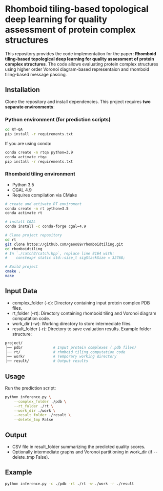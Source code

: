 # Rhomboid tiling-based topological deep learning for quality assessment of protein complex structures

This repository provides the code implementation for the paper:
**Rhomboid tiling-based topological deep learning for quality assessment of protein complex structures**.
The code allows evaluating protein complex structures using higher order Voronoi diagram-based representaion and rhomboid tiling-based message passing.

## Installation
Clone the repository and install dependencies.
This project requires **two separate environments**:

### Python environment (for prediction scripts)
```bash
cd RT-QA
pip install -r requirements.txt
```
If you are using conda:
```bash
conda create -n rtqa python=3.9
conda activate rtqa 
pip install -r requirements.txt
```
### Rhomboid tiling environment 
* Python 3.5
* CGAL 4.9
* Requires compilation via CMake 
```bash
# create and activate RT enviroment 
conda create -n rt python=3.5 
conda activate rt

# install CGAL 
conda install -c conda-forge cgal=4.9

# Clone project repository 
cd rt
git clone https://github.com/geoo89/rhomboidtiling.git
cd rhomboidtiling
# In `./catch2/catch.hpp`, replace line 8164 with:
#    constexpr static std::size_t sigStackSize = 32768;

# Build project 
cmake .
make
```



## Input Data 
* complex_folder (-c): Directory containing input protein complex PDB files.
* rt_folder (-rt): Directory containing rhomboid tiling and Voronoi diagram computation code.
* work_dir (-w): Working directory to store intermediate files. 
* result_folder (-r): Directory to save evaluation results. 
Example folder structure:
```bash
project/
│── pdb/              # Input protein complexes (.pdb files)
│── rt/               # rhmboid tiling computation code
│── work/             # Temporary working directory
│── result/           # Output results
```

## Usage 
Run the prediction script:
```bash
python inference.py \
    --complex_folder ./pdb \
    --rt_folder ./rt \
    --work_dir ./work \
    --result_folder ./result \
    --delete_tmp False
```

## Output 
* CSV file in result_folder summarizing the predicted quality scores. 
* Optionally intermediate graphs and Voronoi partitioning in work_dir (if --delete_tmp False).

## Example
```bash
python inference.py -c ./pdb -rt ./rt -w ./work -r ./result
```